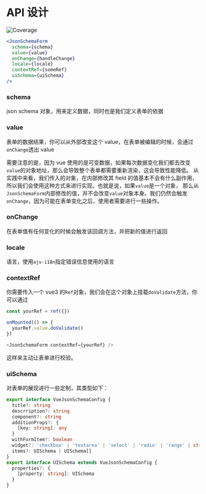 # API 设计

![Coverage](https://img.shields.io/codecov/c/gh/Jokcy/vjsf-imooc/branch/11-4)

```jsx
<JsonSchemaForm
  schema={schema}
  value={value}
  onChange={handleChange}
  locale={locale}
  contextRef={someRef}
  uiSchema={uiSchema}
/>
```

### schema

json schema 对象，用来定义数据，同时也是我们定义表单的依据

### value

表单的数据结果，你可以从外部改变这个 value，在表单被编辑的时候，会通过`onChange`透出 value

需要注意的是，因为 vue 使用的是可变数据，如果每次数据变化我们都去改变`value`的对象地址，那么会导致整个表单都需要重新渲染，这会导致性能降低。
从实践中来看，我们传入的对象，在内部修改其 field 的值基本不会有什么副作用，所以我们会使用这种方式来进行实现。也就是说，如果`value`是一个对象，
那么从`JsonSchemaForm`内部修改的值，并不会改变`value`对象本身。我们仍然会触发`onChange`，因为可能在表单变化之后，使用者需要进行一些操作。

### onChange

在表单值有任何变化的时候会触发该回调方法，并把新的值进行返回

### locale

语言，使用`ajv-i18n`指定错误信息使用的语言

### contextRef

你需要传入一个 vue3 的`Ref`对象，我们会在这个对象上挂载`doValidate`方法，你可以通过

```ts
const yourRef = ref({})

onMounted(() => {
  yourRef.value.doValidate()
})

<JsonSchemaForm contextRef={yourRef} />
```

这样来主动让表单进行校验。

### uiSchema

对表单的展现进行一些定制，其类型如下：

```ts
export interface VueJsonSchemaConfig {
  title?: string
  descrription?: string
  component?: string
  additionProps?: {
    [key: string]: any
  }
  withFormItem?: boolean
  widget?: 'checkbox' | 'textarea' | 'select' | 'radio' | 'range' | string
  items?: UISchema | UISchema[]
}
export interface UISchema extends VueJsonSchemaConfig {
  properties?: {
    [property: string]: UISchema
  }
}
```
